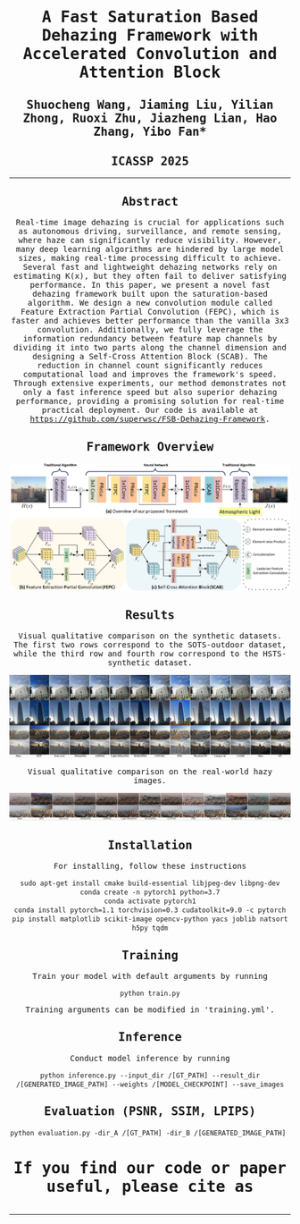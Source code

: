 

<div align="center">


<samp>

<h1>  A Fast Saturation Based Dehazing Framework with Accelerated Convolution and Attention Block </h1>

<h2>Shuocheng Wang, Jiaming Liu, Yilian Zhong, Ruoxi Zhu, Jiazheng Lian, Hao Zhang, Yibo Fan*  </h2>

<h2> ICASSP 2025  </h2>

---

## Abstract

Real-time image dehazing is crucial for applications such as autonomous driving, surveillance, and remote sensing, where haze can significantly reduce visibility. However, many deep learning algorithms are hindered by large model sizes, making real-time processing difficult to achieve. Several fast and lightweight dehazing networks rely on estimating K(x), but they often fail to deliver satisfying performance. In this paper, we present a novel fast dehazing framework built upon the saturation-based algorithm. We design a new convolution module called Feature Extraction Partial Convolution (FEPC), which is faster and achieves better performance than the vanilla 3x3 convolution. Additionally, we fully leverage the information redundancy between feature map channels by dividing it into two parts along the channel dimension and designing a Self-Cross Attention Block (SCAB). The reduction in channel count significantly reduces computational load and improves the framework's speed. Through extensive experiments, our method demonstrates not only a fast inference speed but also superior dehazing performance, providing a promising solution for real-time practical deployment. Our code is available at https://github.com/superwsc/FSB-Dehazing-Framework.

## Framework Overview

![](readme_images/framework.png)

## Results

Visual qualitative comparison on the synthetic datasets. The first two rows correspond to the SOTS-outdoor dataset, while the third row and fourth row correspond to the HSTS-synthetic dataset.

![](readme_images/SOTS_HSTS.png)

Visual qualitative comparison on the real-world hazy images.

![](readme_images/realworld.png)

## Installation

For installing, follow these instructions

```
sudo apt-get install cmake build-essential libjpeg-dev libpng-dev
conda create -n pytorch1 python=3.7
conda activate pytorch1
conda install pytorch=1.1 torchvision=0.3 cudatoolkit=9.0 -c pytorch
pip install matplotlib scikit-image opencv-python yacs joblib natsort h5py tqdm

```

## Training

Train your model with default arguments by running

```
python train.py
```

Training arguments can be modified in 'training.yml'.

## Inference

Conduct model inference by running

```
python inference.py --input_dir /[GT_PATH] --result_dir /[GENERATED_IMAGE_PATH] --weights /[MODEL_CHECKPOINT] --save_images
```

## Evaluation (PSNR, SSIM, LPIPS)

```
python evaluation.py -dir_A /[GT_PATH] -dir_B /[GENERATED_IMAGE_PATH] 
```

# If you find our code or paper useful, please cite as

```bibtex

```

---

